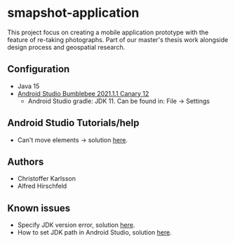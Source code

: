 # smapshot-application
This project focus on creating a mobile application prototype with the feature of re-taking photographs. Part of our master's thesis work alongside design process and geospatial research.

## Configuration

* Java 15
* [Android Studio Bumblebee 2021.1.1 Canary 12](https://developer.android.com/studio/preview/index.html)
  * Android Studio gradle: JDK 11. Can be found in: File -> Settings

## Android Studio Tutorials/help
* Can't move elements -> solution [here](https://stackoverflow.com/questions/54366352/cant-move-any-elements-in-android-studio-for-relativelayout).

## Authors
* Christoffer Karlsson
* Alfred Hirschfeld

## Known issues
* Specify JDK version error, solution [here](https://www.py4u.net/discuss/604849).
* How to set JDK path in Android Studio, solution [here](https://stackoverflow.com/questions/68120382/how-to-set-java-jdk-path-in-android-studio-arctic-fox).
